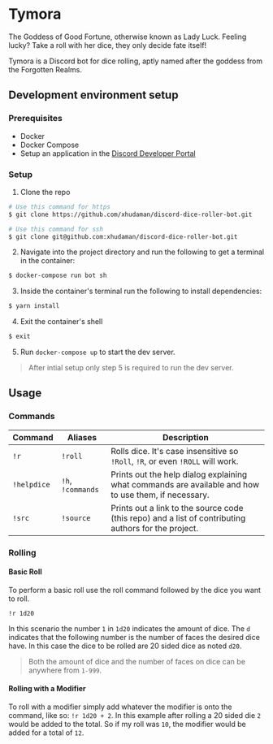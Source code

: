 # Tymora

The Goddess of Good Fortune, otherwise known as Lady Luck. Feeling lucky? Take a roll with her dice, they only decide fate itself!

Tymora is a Discord bot for dice rolling, aptly named after the goddess from the Forgotten Realms.

## Development environment setup

### Prerequisites

- Docker
- Docker Compose
- Setup an application in the [Discord Developer Portal](https://discord.com/developers/applications)

### Setup

1. Clone the repo

```bash
# Use this command for https
$ git clone https://github.com/xhudaman/discord-dice-roller-bot.git

# Use this command for ssh
$ git clone git@github.com:xhudaman/discord-dice-roller-bot.git
```

2. Navigate into the project directory and run the following to get a terminal in the container:

```bash
$ docker-compose run bot sh
```

3. Inside the container's terminal run the following to install dependencies:

```bash
$ yarn install
```

4. Exit the container's shell

```bash
$ exit
```

5. Run `docker-compose up` to start the dev server.

> After intial setup only step 5 is required to run the dev server.

## Usage

### Commands

| Command     | Aliases           | Description                                                                                          |
| ----------- | ----------------- | ---------------------------------------------------------------------------------------------------- |
| `!r`        | `!roll`           | Rolls dice. It's case insensitive so `!Roll`, `!R`, or even `!ROLL` will work.                       |
| `!helpdice` | `!h`, `!commands` | Prints out the help dialog explaining what commands are available and how to use them, if necessary. |
| `!src`      | `!source`         | Prints out a link to the source code (this repo) and a list of contributing authors for the project. |

### Rolling

#### Basic Roll

To perform a basic roll use the roll command followed by the dice you want to roll.

```
!r 1d20
```

In this scenario the number `1` in `1d20` indicates the amount of dice. The `d` indicates that the following number is the number of faces the desired dice have. In this case the dice to be rolled are 20 sided dice as noted `d20`.

> Both the amount of dice and the number of faces on dice can be anywhere from `1-999`.

#### Rolling with a Modifier

To roll with a modifier simply add whatever the modifier is onto the command, like so: `!r 1d20 + 2`. In this example after rolling a 20 sided die `2` would be added to the total. So if my roll was `10`, the modifier would be added for a total of `12`.
